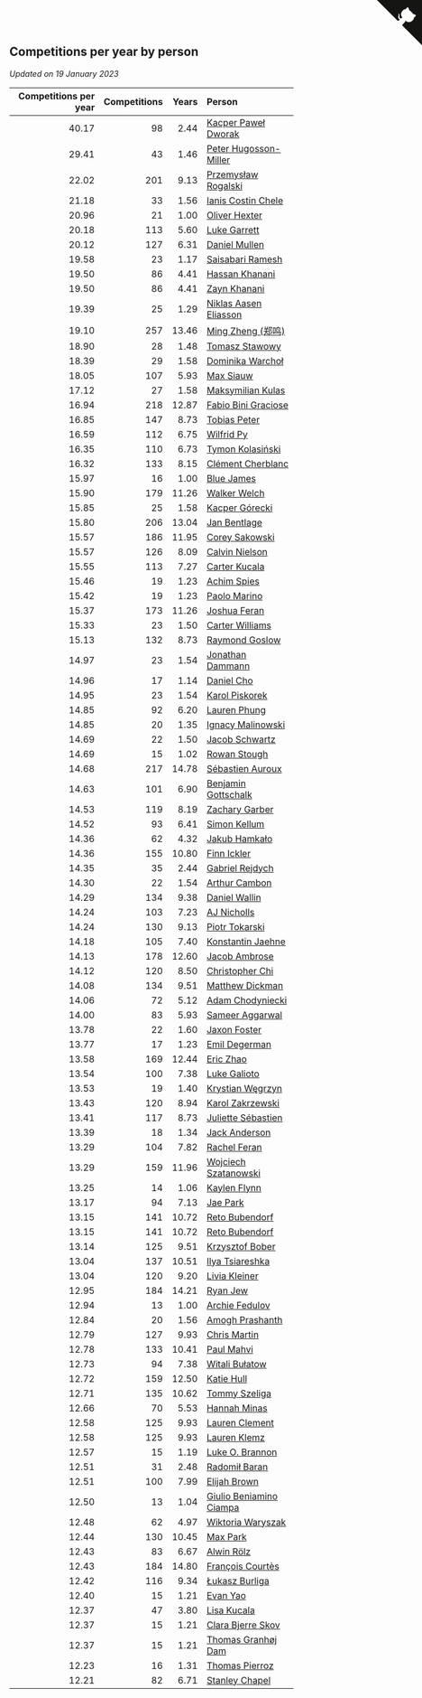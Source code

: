 ## Competitions per year by person

*Updated on 19 January 2023*

| Competitions per year | Competitions | Years | Person |
| ---: | ---: | ---: | :--- |
| 40.17 | 98 | 2.44 | [Kacper Paweł Dworak](https://www.worldcubeassociation.org/persons/2020DWOR01) |
| 29.41 | 43 | 1.46 | [Peter Hugosson-Miller](https://www.worldcubeassociation.org/persons/2021HUGO01) |
| 22.02 | 201 | 9.13 | [Przemysław Rogalski](https://www.worldcubeassociation.org/persons/2013ROGA02) |
| 21.18 | 33 | 1.56 | [Ianis Costin Chele](https://www.worldcubeassociation.org/persons/2021CHEL01) |
| 20.96 | 21 | 1.00 | [Oliver Hexter](https://www.worldcubeassociation.org/persons/2022HEXT01) |
| 20.18 | 113 | 5.60 | [Luke Garrett](https://www.worldcubeassociation.org/persons/2017GARR05) |
| 20.12 | 127 | 6.31 | [Daniel Mullen](https://www.worldcubeassociation.org/persons/2016MULL04) |
| 19.58 | 23 | 1.17 | [Saisabari Ramesh](https://www.worldcubeassociation.org/persons/2021RAME01) |
| 19.50 | 86 | 4.41 | [Hassan Khanani](https://www.worldcubeassociation.org/persons/2018KHAN26) |
| 19.50 | 86 | 4.41 | [Zayn Khanani](https://www.worldcubeassociation.org/persons/2018KHAN28) |
| 19.39 | 25 | 1.29 | [Niklas Aasen Eliasson](https://www.worldcubeassociation.org/persons/2021ELIA01) |
| 19.10 | 257 | 13.46 | [Ming Zheng (郑鸣)](https://www.worldcubeassociation.org/persons/2009ZHEN11) |
| 18.90 | 28 | 1.48 | [Tomasz Stawowy](https://www.worldcubeassociation.org/persons/2021STAW01) |
| 18.39 | 29 | 1.58 | [Dominika Warchoł](https://www.worldcubeassociation.org/persons/2021WARC01) |
| 18.05 | 107 | 5.93 | [Max Siauw](https://www.worldcubeassociation.org/persons/2017SIAU02) |
| 17.12 | 27 | 1.58 | [Maksymilian Kulas](https://www.worldcubeassociation.org/persons/2021KULA02) |
| 16.94 | 218 | 12.87 | [Fabio Bini Graciose](https://www.worldcubeassociation.org/persons/2010GRAC02) |
| 16.85 | 147 | 8.73 | [Tobias Peter](https://www.worldcubeassociation.org/persons/2014PETE03) |
| 16.59 | 112 | 6.75 | [Wilfrid Py](https://www.worldcubeassociation.org/persons/2016PYWI01) |
| 16.35 | 110 | 6.73 | [Tymon Kolasiński](https://www.worldcubeassociation.org/persons/2016KOLA02) |
| 16.32 | 133 | 8.15 | [Clément Cherblanc](https://www.worldcubeassociation.org/persons/2014CHER05) |
| 15.97 | 16 | 1.00 | [Blue James](https://www.worldcubeassociation.org/persons/2022JAME01) |
| 15.90 | 179 | 11.26 | [Walker Welch](https://www.worldcubeassociation.org/persons/2011WELC01) |
| 15.85 | 25 | 1.58 | [Kacper Górecki](https://www.worldcubeassociation.org/persons/2021GORE01) |
| 15.80 | 206 | 13.04 | [Jan Bentlage](https://www.worldcubeassociation.org/persons/2010BENT01) |
| 15.57 | 186 | 11.95 | [Corey Sakowski](https://www.worldcubeassociation.org/persons/2011SAKO01) |
| 15.57 | 126 | 8.09 | [Calvin Nielson](https://www.worldcubeassociation.org/persons/2014NIEL03) |
| 15.55 | 113 | 7.27 | [Carter Kucala](https://www.worldcubeassociation.org/persons/2015KUCA01) |
| 15.46 | 19 | 1.23 | [Achim Spies](https://www.worldcubeassociation.org/persons/2021SPIE01) |
| 15.42 | 19 | 1.23 | [Paolo Marino](https://www.worldcubeassociation.org/persons/2021MARI04) |
| 15.37 | 173 | 11.26 | [Joshua Feran](https://www.worldcubeassociation.org/persons/2011FERA01) |
| 15.33 | 23 | 1.50 | [Carter Williams](https://www.worldcubeassociation.org/persons/2021WILL06) |
| 15.13 | 132 | 8.73 | [Raymond Goslow](https://www.worldcubeassociation.org/persons/2014GOSL01) |
| 14.97 | 23 | 1.54 | [Jonathan Dammann](https://www.worldcubeassociation.org/persons/2021DAMM01) |
| 14.96 | 17 | 1.14 | [Daniel Cho](https://www.worldcubeassociation.org/persons/2021CHOD01) |
| 14.95 | 23 | 1.54 | [Karol Piskorek](https://www.worldcubeassociation.org/persons/2021PISK01) |
| 14.85 | 92 | 6.20 | [Lauren Phung](https://www.worldcubeassociation.org/persons/2016PHUN02) |
| 14.85 | 20 | 1.35 | [Ignacy Malinowski](https://www.worldcubeassociation.org/persons/2021MALI02) |
| 14.69 | 22 | 1.50 | [Jacob Schwartz](https://www.worldcubeassociation.org/persons/2021SCHW01) |
| 14.69 | 15 | 1.02 | [Rowan Stough](https://www.worldcubeassociation.org/persons/2022STOU01) |
| 14.68 | 217 | 14.78 | [Sébastien Auroux](https://www.worldcubeassociation.org/persons/2008AURO01) |
| 14.63 | 101 | 6.90 | [Benjamin Gottschalk](https://www.worldcubeassociation.org/persons/2016GOTT01) |
| 14.53 | 119 | 8.19 | [Zachary Garber](https://www.worldcubeassociation.org/persons/2014GARB01) |
| 14.52 | 93 | 6.41 | [Simon Kellum](https://www.worldcubeassociation.org/persons/2016KELL12) |
| 14.36 | 62 | 4.32 | [Jakub Hamkało](https://www.worldcubeassociation.org/persons/2018HAMK01) |
| 14.36 | 155 | 10.80 | [Finn Ickler](https://www.worldcubeassociation.org/persons/2012ICKL01) |
| 14.35 | 35 | 2.44 | [Gabriel Rejdych](https://www.worldcubeassociation.org/persons/2020REJD01) |
| 14.30 | 22 | 1.54 | [Arthur Cambon](https://www.worldcubeassociation.org/persons/2021CAMB01) |
| 14.29 | 134 | 9.38 | [Daniel Wallin](https://www.worldcubeassociation.org/persons/2013WALL03) |
| 14.24 | 103 | 7.23 | [AJ Nicholls](https://www.worldcubeassociation.org/persons/2015NICH04) |
| 14.24 | 130 | 9.13 | [Piotr Tokarski](https://www.worldcubeassociation.org/persons/2013TOKA01) |
| 14.18 | 105 | 7.40 | [Konstantin Jaehne](https://www.worldcubeassociation.org/persons/2015JAEH01) |
| 14.13 | 178 | 12.60 | [Jacob Ambrose](https://www.worldcubeassociation.org/persons/2010AMBR01) |
| 14.12 | 120 | 8.50 | [Christopher Chi](https://www.worldcubeassociation.org/persons/2014CHIC01) |
| 14.08 | 134 | 9.51 | [Matthew Dickman](https://www.worldcubeassociation.org/persons/2013DICK01) |
| 14.06 | 72 | 5.12 | [Adam Chodyniecki](https://www.worldcubeassociation.org/persons/2017CHOD02) |
| 14.00 | 83 | 5.93 | [Sameer Aggarwal](https://www.worldcubeassociation.org/persons/2017AGGA01) |
| 13.78 | 22 | 1.60 | [Jaxon Foster](https://www.worldcubeassociation.org/persons/2021FOST01) |
| 13.77 | 17 | 1.23 | [Emil Degerman](https://www.worldcubeassociation.org/persons/2021DEGE01) |
| 13.58 | 169 | 12.44 | [Eric Zhao](https://www.worldcubeassociation.org/persons/2010ZHAO19) |
| 13.54 | 100 | 7.38 | [Luke Galioto](https://www.worldcubeassociation.org/persons/2015GALI02) |
| 13.53 | 19 | 1.40 | [Krystian Węgrzyn](https://www.worldcubeassociation.org/persons/2021WEGR01) |
| 13.43 | 120 | 8.94 | [Karol Zakrzewski](https://www.worldcubeassociation.org/persons/2014ZAKR01) |
| 13.41 | 117 | 8.73 | [Juliette Sébastien](https://www.worldcubeassociation.org/persons/2014SEBA01) |
| 13.39 | 18 | 1.34 | [Jack Anderson](https://www.worldcubeassociation.org/persons/2021ANDE05) |
| 13.29 | 104 | 7.82 | [Rachel Feran](https://www.worldcubeassociation.org/persons/2015FERA01) |
| 13.29 | 159 | 11.96 | [Wojciech Szatanowski](https://www.worldcubeassociation.org/persons/2011SZAT01) |
| 13.25 | 14 | 1.06 | [Kaylen Flynn](https://www.worldcubeassociation.org/persons/2022FLYN01) |
| 13.17 | 94 | 7.13 | [Jae Park](https://www.worldcubeassociation.org/persons/2015PARK24) |
| 13.15 | 141 | 10.72 | [Reto Bubendorf](https://www.worldcubeassociation.org/persons/2012BUBE01) |
| 13.15 | 141 | 10.72 | [Reto Bubendorf](https://www.worldcubeassociation.org/persons/2012BUBE01) |
| 13.14 | 125 | 9.51 | [Krzysztof Bober](https://www.worldcubeassociation.org/persons/2013BOBE01) |
| 13.04 | 137 | 10.51 | [Ilya Tsiareshka](https://www.worldcubeassociation.org/persons/2012TERE01) |
| 13.04 | 120 | 9.20 | [Livia Kleiner](https://www.worldcubeassociation.org/persons/2013KLEI03) |
| 12.95 | 184 | 14.21 | [Ryan Jew](https://www.worldcubeassociation.org/persons/2008JEWR01) |
| 12.94 | 13 | 1.00 | [Archie Fedulov](https://www.worldcubeassociation.org/persons/2022FEDU01) |
| 12.84 | 20 | 1.56 | [Amogh Prashanth](https://www.worldcubeassociation.org/persons/2021PRAS01) |
| 12.79 | 127 | 9.93 | [Chris Martin](https://www.worldcubeassociation.org/persons/2013MART03) |
| 12.78 | 133 | 10.41 | [Paul Mahvi](https://www.worldcubeassociation.org/persons/2012MAHV01) |
| 12.73 | 94 | 7.38 | [Witali Bułatow](https://www.worldcubeassociation.org/persons/2015BUAT01) |
| 12.72 | 159 | 12.50 | [Katie Hull](https://www.worldcubeassociation.org/persons/2010HULL01) |
| 12.71 | 135 | 10.62 | [Tommy Szeliga](https://www.worldcubeassociation.org/persons/2012SZEL01) |
| 12.66 | 70 | 5.53 | [Hannah Minas](https://www.worldcubeassociation.org/persons/2017MINA04) |
| 12.58 | 125 | 9.93 | [Lauren Clement](https://www.worldcubeassociation.org/persons/2013KLEM01) |
| 12.58 | 125 | 9.93 | [Lauren Klemz](https://www.worldcubeassociation.org/persons/2013KLEM01) |
| 12.57 | 15 | 1.19 | [Luke O. Brannon](https://www.worldcubeassociation.org/persons/2021BRAN02) |
| 12.51 | 31 | 2.48 | [Radomił Baran](https://www.worldcubeassociation.org/persons/2020BARA02) |
| 12.51 | 100 | 7.99 | [Elijah Brown](https://www.worldcubeassociation.org/persons/2015BROW03) |
| 12.50 | 13 | 1.04 | [Giulio Beniamino Ciampa](https://www.worldcubeassociation.org/persons/2022CIAM01) |
| 12.48 | 62 | 4.97 | [Wiktoria Waryszak](https://www.worldcubeassociation.org/persons/2018WARY01) |
| 12.44 | 130 | 10.45 | [Max Park](https://www.worldcubeassociation.org/persons/2012PARK03) |
| 12.43 | 83 | 6.67 | [Alwin Rölz](https://www.worldcubeassociation.org/persons/2016ROLZ01) |
| 12.43 | 184 | 14.80 | [François Courtès](https://www.worldcubeassociation.org/persons/2008COUR01) |
| 12.42 | 116 | 9.34 | [Łukasz Burliga](https://www.worldcubeassociation.org/persons/2013BURL01) |
| 12.40 | 15 | 1.21 | [Evan Yao](https://www.worldcubeassociation.org/persons/2021YAOE02) |
| 12.37 | 47 | 3.80 | [Lisa Kucala](https://www.worldcubeassociation.org/persons/2019KUCA01) |
| 12.37 | 15 | 1.21 | [Clara Bjerre Skov](https://www.worldcubeassociation.org/persons/2021SKOV01) |
| 12.37 | 15 | 1.21 | [Thomas Granhøj Dam](https://www.worldcubeassociation.org/persons/2021DAMT01) |
| 12.23 | 16 | 1.31 | [Thomas Pierroz](https://www.worldcubeassociation.org/persons/2021PIER01) |
| 12.21 | 82 | 6.71 | [Stanley Chapel](https://www.worldcubeassociation.org/persons/2016CHAP04) |


<a href="https://github.com/JustinTimeCuber/wca_statistics" class="github-corner" aria-label="View source on Github"><svg width="80" height="80" viewBox="0 0 250 250" style="fill:#151513; color:#fff; position: absolute; top: 0; border: 0; right: 0;" aria-hidden="true"><path d="M0,0 L115,115 L130,115 L142,142 L250,250 L250,0 Z"></path><path d="M128.3,109.0 C113.8,99.7 119.0,89.6 119.0,89.6 C122.0,82.7 120.5,78.6 120.5,78.6 C119.2,72.0 123.4,76.3 123.4,76.3 C127.3,80.9 125.5,87.3 125.5,87.3 C122.9,97.6 130.6,101.9 134.4,103.2" fill="currentColor" style="transform-origin: 130px 106px;" class="octo-arm"></path><path d="M115.0,115.0 C114.9,115.1 118.7,116.5 119.8,115.4 L133.7,101.6 C136.9,99.2 139.9,98.4 142.2,98.6 C133.8,88.0 127.5,74.4 143.8,58.0 C148.5,53.4 154.0,51.2 159.7,51.0 C160.3,49.4 163.2,43.6 171.4,40.1 C171.4,40.1 176.1,42.5 178.8,56.2 C183.1,58.6 187.2,61.8 190.9,65.4 C194.5,69.0 197.7,73.2 200.1,77.6 C213.8,80.2 216.3,84.9 216.3,84.9 C212.7,93.1 206.9,96.0 205.4,96.6 C205.1,102.4 203.0,107.8 198.3,112.5 C181.9,128.9 168.3,122.5 157.7,114.1 C157.9,116.9 156.7,120.9 152.7,124.9 L141.0,136.5 C139.8,137.7 141.6,141.9 141.8,141.8 Z" fill="currentColor" class="octo-body"></path></svg></a><style>.github-corner:hover .octo-arm{animation:octocat-wave 560ms ease-in-out}@keyframes octocat-wave{0%,100%{transform:rotate(0)}20%,60%{transform:rotate(-25deg)}40%,80%{transform:rotate(10deg)}}@media (max-width:500px){.github-corner:hover .octo-arm{animation:none}.github-corner .octo-arm{animation:octocat-wave 560ms ease-in-out}}</style>
